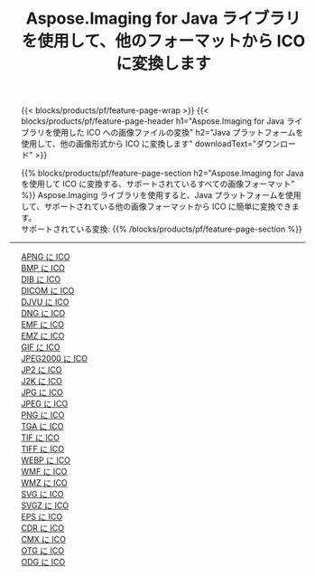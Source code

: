 ﻿---
title: Aspose.Imaging for Java ライブラリを使用して、他のフォーマットから ICO に変換します 
weight: 3920
url: /ja/java/conversion/to/ico 
lang: ja
langdirlevel: 2
locales: zh-hans,ja,it,ru,de,es,fr,nl,id,lt,pl,pt,vi,tr,ko,zh-hant,ar,hi,th,sv,cs,uk,he
description: Aspose.Imaging を使用すると、Java を使用して他のフォーマットから ICO に変換できます。
---

{{< blocks/products/pf/feature-page-wrap >}}
{{< blocks/products/pf/feature-page-header h1="Aspose.Imaging for Java ライブラリを使用した ICO への画像ファイルの変換" h2="Java プラットフォームを使用して、他の画像形式から ICO に変換します" downloadText="ダウンロード" >}}


{{% blocks/products/pf/feature-page-section  h2="Aspose.Imaging for Java を使用して ICO に変換する、サポートされているすべての画像フォーマット" %}}
Aspose.Imaging ライブラリを使用すると、Java プラットフォームを使用して、サポートされている他の画像フォーマットから ICO に簡単に変換できます。
<br/>
サポートされている変換:
{{% /blocks/products/pf/feature-page-section %}}
<div class="container-fluid productfamilypage bg-gray">
    <div class="convertypes bg-gray agp-content section">
        <div class="container">
		<hr style="margin-left:-20px;"/>
		<div class="row other-converters">
		    <div class='col-md-2 other-converter remove-lp remove-rp'><a href="/imaging/ja/java/conversion/apng-to-ico" >APNG に ICO</a></div>
<div class='col-md-2 other-converter remove-lp remove-rp'><a href="/imaging/ja/java/conversion/bmp-to-ico" >BMP に ICO</a></div>
<div class='col-md-2 other-converter remove-lp remove-rp'><a href="/imaging/ja/java/conversion/dib-to-ico" >DIB に ICO</a></div>
<div class='col-md-2 other-converter remove-lp remove-rp'><a href="/imaging/ja/java/conversion/dicom-to-ico" >DICOM に ICO</a></div>
<div class='col-md-2 other-converter remove-lp remove-rp'><a href="/imaging/ja/java/conversion/djvu-to-ico" >DJVU に ICO</a></div>
<div class='col-md-2 other-converter remove-lp remove-rp'><a href="/imaging/ja/java/conversion/dng-to-ico" >DNG に ICO</a></div>
<div class='col-md-2 other-converter remove-lp remove-rp'><a href="/imaging/ja/java/conversion/emf-to-ico" >EMF に ICO</a></div>
<div class='col-md-2 other-converter remove-lp remove-rp'><a href="/imaging/ja/java/conversion/emz-to-ico" >EMZ に ICO</a></div>
<div class='col-md-2 other-converter remove-lp remove-rp'><a href="/imaging/ja/java/conversion/gif-to-ico" >GIF に ICO</a></div>
<div class='col-md-2 other-converter remove-lp remove-rp'><a href="/imaging/ja/java/conversion/jpeg2000-to-ico" >JPEG2000 に ICO</a></div>
<div class='col-md-2 other-converter remove-lp remove-rp'><a href="/imaging/ja/java/conversion/jp2-to-ico" >JP2 に ICO</a></div>
<div class='col-md-2 other-converter remove-lp remove-rp'><a href="/imaging/ja/java/conversion/j2k-to-ico" >J2K に ICO</a></div>
<div class='col-md-2 other-converter remove-lp remove-rp'><a href="/imaging/ja/java/conversion/jpg-to-ico" >JPG に ICO</a></div>
<div class='col-md-2 other-converter remove-lp remove-rp'><a href="/imaging/ja/java/conversion/jpeg-to-ico" >JPEG に ICO</a></div>
<div class='col-md-2 other-converter remove-lp remove-rp'><a href="/imaging/ja/java/conversion/png-to-ico" >PNG に ICO</a></div>
<div class='col-md-2 other-converter remove-lp remove-rp'><a href="/imaging/ja/java/conversion/tga-to-ico" >TGA に ICO</a></div>
<div class='col-md-2 other-converter remove-lp remove-rp'><a href="/imaging/ja/java/conversion/tif-to-ico" >TIF に ICO</a></div>
<div class='col-md-2 other-converter remove-lp remove-rp'><a href="/imaging/ja/java/conversion/tiff-to-ico" >TIFF に ICO</a></div>
<div class='col-md-2 other-converter remove-lp remove-rp'><a href="/imaging/ja/java/conversion/webp-to-ico" >WEBP に ICO</a></div>
<div class='col-md-2 other-converter remove-lp remove-rp'><a href="/imaging/ja/java/conversion/wmf-to-ico" >WMF に ICO</a></div>
<div class='col-md-2 other-converter remove-lp remove-rp'><a href="/imaging/ja/java/conversion/wmz-to-ico" >WMZ に ICO</a></div>
<div class='col-md-2 other-converter remove-lp remove-rp'><a href="/imaging/ja/java/conversion/svg-to-ico" >SVG に ICO</a></div>
<div class='col-md-2 other-converter remove-lp remove-rp'><a href="/imaging/ja/java/conversion/svgz-to-ico" >SVGZ に ICO</a></div>
<div class='col-md-2 other-converter remove-lp remove-rp'><a href="/imaging/ja/java/conversion/eps-to-ico" >EPS に ICO</a></div>
<div class='col-md-2 other-converter remove-lp remove-rp'><a href="/imaging/ja/java/conversion/cdr-to-ico" >CDR に ICO</a></div>
<div class='col-md-2 other-converter remove-lp remove-rp'><a href="/imaging/ja/java/conversion/cmx-to-ico" >CMX に ICO</a></div>
<div class='col-md-2 other-converter remove-lp remove-rp'><a href="/imaging/ja/java/conversion/otg-to-ico" >OTG に ICO</a></div>
<div class='col-md-2 other-converter remove-lp remove-rp'><a href="/imaging/ja/java/conversion/odg-to-ico" >ODG に ICO</a></div>
                </div>
        </div>
    </div>
</div>
<br/>

